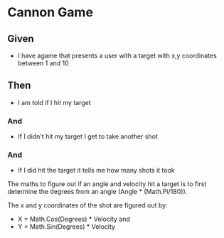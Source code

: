 ﻿# Cannon Game

## Given
- I have agame that presents a user with a target with x,y coordinates between 1 and 10

## Then
- I am told if I hit my target
### And
- If I didn't hit my target I get to take another shot
### And
- If I did hit the target it tells me how many shots it took

The maths to figure out if an angle and velocity hit a target is to first determine the degrees from an angle (Angle * (Math.Pi/180)).

The x and y coordinates of the shot are figured out by:
- X = Math.Cos(Degrees) * Velocity and
- Y = Math.Sin(Degrees) * Velocity

